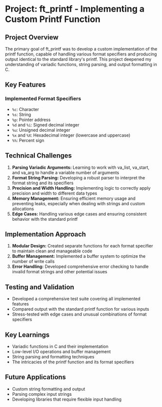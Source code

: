 # Project: ft_printf - Implementing a Custom Printf Function

## Project Overview

The primary goal of ft_printf was to develop a custom implementation of the printf function, capable of handling various format specifiers and producing output identical to the standard library's printf. This project deepened my understanding of variadic functions, string parsing, and output formatting in C.

## Key Features

### Implemented Format Specifiers

- `%c`: Character
- `%s`: String
- `%p`: Pointer address
- `%d` and `%i`: Signed decimal integer
- `%u`: Unsigned decimal integer
- `%x` and `%X`: Hexadecimal integer (lowercase and uppercase)
- `%%`: Percent sign

## Technical Challenges

1. **Parsing Variadic Arguments:** Learning to work with va_list, va_start, and va_arg to handle a variable number of arguments
2. **Format String Parsing:** Developing a robust parser to interpret the format string and its specifiers
3. **Precision and Width Handling:** Implementing logic to correctly apply precision and width to different data types
4. **Memory Management:** Ensuring efficient memory usage and preventing leaks, especially when dealing with strings and custom allocations
5. **Edge Cases:** Handling various edge cases and ensuring consistent behavior with the standard printf

## Implementation Approach

1. **Modular Design:** Created separate functions for each format specifier to maintain clean and manageable code
2. **Buffer Management:** Implemented a buffer system to optimize the number of write calls
3. **Error Handling:** Developed comprehensive error checking to handle invalid format strings and other potential issues

## Testing and Validation

- Developed a comprehensive test suite covering all implemented features
- Compared output with the standard printf function for various inputs
- Stress-tested with edge cases and unusual combinations of format specifiers

## Key Learnings

- Variadic functions in C and their implementation
- Low-level I/O operations and buffer management
- String parsing and formatting techniques
- The intricacies of the printf function and its format specifiers

## Future Applications

- Custom string formatting and output
- Parsing complex input strings
- Developing libraries that require flexible input handling
